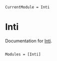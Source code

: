 ```@meta
CurrentModule = Inti
```

# Inti

Documentation for [Inti](https://github.com/IntegralEquations/Inti.jl).

```@index
```

```@autodocs
Modules = [Inti]
```
